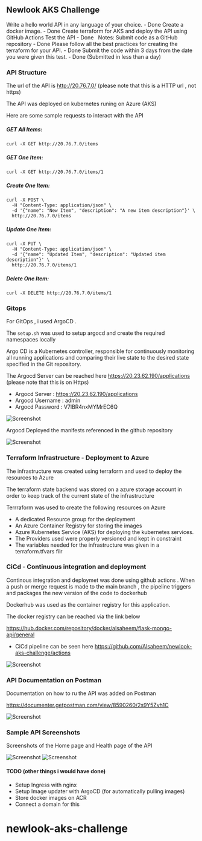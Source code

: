 ## Newlook AKS Challenge

Write a hello world API in any language of your choice. - Done
Create a docker image. - Done
Create terraform for AKS and deploy the API using GitHub Actions
Test the API - Done
 
Notes: Submit code as a GitHub repository - Done
Please follow all the best practices for creating the terraform for your API. - Done
Submit the code within 3 days from the date you were given this test. - Done (Submitted in less than a day)

### API Structure
The url of the API is http://20.76.7.0/ (please note that this is a HTTP url , not https)

The API was deployed on kubernetes runing on Azure (AKS)

Here are some sample requests to interact with the API

##### GET All Items:
```
curl -X GET http://20.76.7.0/items
```

##### GET One Item:
```
curl -X GET http://20.76.7.0/items/1
```

##### Create One Item:
```
curl -X POST \
  -H "Content-Type: application/json" \
  -d '{"name": "New Item", "description": "A new item description"}' \
  http://20.76.7.0/items
```

##### Update One Item:
```
curl -X PUT \
  -H "Content-Type: application/json" \
  -d '{"name": "Updated Item", "description": "Updated item description"}' \
  http://20.76.7.0/items/1
```

##### Delete One Item:
```
curl -X DELETE http://20.76.7.0/items/1
```
### Gitops
For GitOps , i used ArgoCD . 

The `setup.sh` was used to setup argocd and create the required namespaces locally

Argo CD is a Kubernetes controller, responsible for continuously monitoring all running applications and comparing their live state to the desired state specified in the Git repository.

The Argocd Server  can be reached here https://20.23.62.190/applications (please note that this is on Https)

- Argocd Server : https://20.23.62.190/applications
- Argocd Username : admin
- Argocd Password : V7lBR4nxMYMrEC6Q

![Screenshot](screenshots/argocd.png)

Argocd Deployed the manifests referenced in the github repository

![Screenshot](screenshots/argocd2.png)

### Terraform Infrastructure - Deployment to Azure

The infrastructure was created using terraform and used to deploy the resources to Azure

The terraform state backend was stored on a azure storage account in order to keep track of the current state of the infrastructure

Terrraform was used to create the following resources on Azure

- A dedicated Resource group for the deployment 
- An Azure Container Registry for storing the images
- Azure Kubernetes Service (AKS) for deploying the kubernetes services.
- The Providers used were properly versioned and kept in constraint
- The variables needed for the infrastructure was given in a terraform.tfvars filr

### CiCd - Continuous integration and deployment

Continous integration and deploymet was done using github actions . When a push or merge request is made to the main branch , the pipeline triggers and packages the new version of the code to dockerhub

Dockerhub was used as the container registry for this application.

The docker registry can be reached via the link below 

https://hub.docker.com/repository/docker/alsaheem/flask-mongo-api/general


- CiCd pipeline can be seen here https://github.com/Alsaheem/newlook-aks-challenge/actions

![Screenshot](screenshots/cicd.png)

### API Documentation on Postman
Documentation on how to ru the API was added on Postman

https://documenter.getpostman.com/view/8590260/2s9Y5Zvh1C

![Screenshot](screenshots/postman.png)


### Sample API Screenshots
Screenshots of the Home page and Health page of the API

![Screenshot](screenshots/api-home.png)
![Screenshot](screenshots/api-health.png)

#### TODO (other things i would have done)
- Setup Ingress with nginx
- Setup Image updater with ArgoCD (for automatically pulling images)
- Store docker images on ACR
- Connect a domain for this
# newlook-aks-challenge
